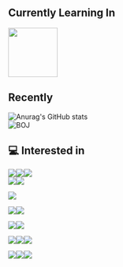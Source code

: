 ## Currently Learning In

<img src="https://img.shields.io/badge/-000000?style=for-the-badge&logo=42&logoColor=white" width="100">

## Recently

![Anurag's GitHub stats](https://github-readme-stats.vercel.app/api?username=koreanddinghwan&show_icons=true&theme=radical)  
![BOJ](http://mazassumnida.wtf/api/v2/generate_badge?boj=rkdaudghks99)  
<!-- ![Solved.ac프로필](https://solved.ac/rkdaudghks99) -->


## 💻 Interested in
<!-- https://simpleicons.org/  -->
<!-- <img src="https://img.shields.io/badge/기술이름-색상번호?style=for-the-badge&logo=아이콘이름&logoColor=white">  -->
<img src="https://img.shields.io/badge/Html-E34F26?style=for-the-badge&logo=html&logoColor=white"><img src="https://img.shields.io/badge/Javascript-F7DF1E?style=for-the-badge&logo=javascript&logoColor=white"><img src="https://img.shields.io/badge/Css-1572B6?style=for-the-badge&logo=css&logoColor=white">  
<img src="https://img.shields.io/badge/React-61DAFB?style=for-the-badge&logo=react&logoColor=white"><img src="https://img.shields.io/badge/Pug-A86454?style=for-the-badge&logo=react&logoColor=white">


<img src="https://img.shields.io/badge/Node.js-339933?style=for-the-badge&logo=node.js&logoColor=white">  

<img src="https://img.shields.io/badge/Express-000000?style=for-the-badge&logo=Express&logoColor=white"><img src="https://img.shields.io/badge/NestJS-E0234E?style=for-the-badge&logo=NestJS&logoColor=white">

<img src="https://img.shields.io/badge/MariaDB-003545?style=for-the-badge&logo=MariaDB&logoColor=white"><img src="https://img.shields.io/badge/MySQL-4479A1?style=for-the-badge&logo=MySQL&logoColor=white">

<img src="https://img.shields.io/badge/Python-3776AB?style=for-the-badge&logo=python&logoColor=white"><img src="https://img.shields.io/badge/C-A8B9CC?style=for-the-badge&logo=C&logoColor=white"><img src="https://img.shields.io/badge/C++-00599C?style=for-the-badge&logo=C++&logoColor=white">  



<img src="https://img.shields.io/badge/Git-F05032?style=for-the-badge&logo=Git&logoColor=white"><img src="https://img.shields.io/badge/Vim-019733?style=for-the-badge&logo=Vim&logoColor=white"><img src="https://img.shields.io/badge/Neovim-57A143?style=for-the-badge&logo=Neovim&logoColor=white">
